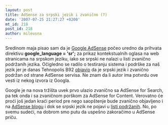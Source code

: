 ```yaml
---
layout: post
title: AdSense za srpski jezik i zvanično (?)
date: '2007-07-25 21:27:27 +0200'
mt_id: 218
post_id: 218
author: mileusna
---
```

Sredinom maja pisao sam da je [Google AdSense](http://www.google.com/adsense) počeo uredno da prihvata direktivu **google\_language = 'sr';** za prikaz kontekstualnih oglasa na web stranicama na srpskom jeziku, iako se srpski ne nalazi u listi zvanično podržanih jezika. Očigledno se radilo o testiranju sistema i podrške za naš jezik jer je danas Tehnopolis B92 [objavio](http://www.b92.net/tehnopolis/internet.php?nav_id=256701) da je srpski jezik i zvanično podržan od strane AdSense servisa. Ne znam da li autor ima potvrdu ove vesti iz nekog izvora iz Googla.

Google je na nova tržišta uvek prvo ulazio zvanično sa AdSense for Search, pa tek onda i sa zvaničnom porškom za AdSense for Content. Verovatno će proći još jedan kraći period pre nego saopštenje bude zvanično objavljeno i na [AdSense blogu](http://adsense.blogspot.com/) i dok se srpski jezik ne pojavi u [listi podržanih](https://www.google.com/adsense/support/bin/answer.py?answer=9727). No, po svemu sudeći, na dobrom smo putu da uspešno zakoračimo u AdSense priču.

